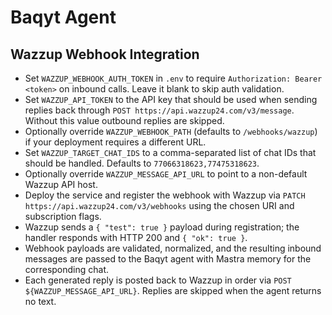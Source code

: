 # Baqyt Agent

## Wazzup Webhook Integration

- Set `WAZZUP_WEBHOOK_AUTH_TOKEN` in `.env` to require `Authorization: Bearer <token>` on inbound calls. Leave it blank to skip auth validation.
- Set `WAZZUP_API_TOKEN` to the API key that should be used when sending replies back through `POST https://api.wazzup24.com/v3/message`. Without this value outbound replies are skipped.
- Optionally override `WAZZUP_WEBHOOK_PATH` (defaults to `/webhooks/wazzup`) if your deployment requires a different URL.
- Set `WAZZUP_TARGET_CHAT_IDS` to a comma-separated list of chat IDs that should be handled. Defaults to `77066318623,77475318623`.
- Optionally override `WAZZUP_MESSAGE_API_URL` to point to a non-default Wazzup API host.
- Deploy the service and register the webhook with Wazzup via `PATCH https://api.wazzup24.com/v3/webhooks` using the chosen URI and subscription flags.
- Wazzup sends a `{ "test": true }` payload during registration; the handler responds with HTTP 200 and `{ "ok": true }`.
- Webhook payloads are validated, normalized, and the resulting inbound messages are passed to the Baqyt agent with Mastra memory for the corresponding chat.
- Each generated reply is posted back to Wazzup in order via `POST ${WAZZUP_MESSAGE_API_URL}`. Replies are skipped when the agent returns no text.
